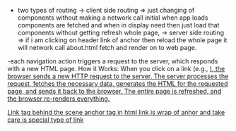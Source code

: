 - two types of routing
-> client side routing => just changing of components without making a network call initial when app loads components are fetched and when in display need then just load that components without getting refresh whole page,
-> server side routing => if i am clicking on header link of anchor then reload the whole page it will network call about.html fetch and render on to web page.

-each navigation action triggers a request to the server, which responds with a new HTML page.
How it Works:
When you click on a link (e.g., <a href="about.html">), the browser sends a new HTTP request to the server.
The server processes the request, fetches the necessary data, generates the HTML for the requested page, and sends it back to the browser.
The entire page is refreshed, and the browser re-renders everything.



Link tag
behind the scene anchor tag in html
link is wrap of anhor and take care is special type of link